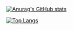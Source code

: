[![Anurag's GitHub stats](https://github-readme-stats.vercel.app/api?username=herickwill&show_icons=true&theme=radical)](https://github.com/anuraghazra/github-readme-stats)

[![Top Langs](https://github-readme-stats.vercel.app/api/top-langs/?username=herickwill&layout=compact&theme=radical)](https://github.com/herickwill/github-readme-stats)

